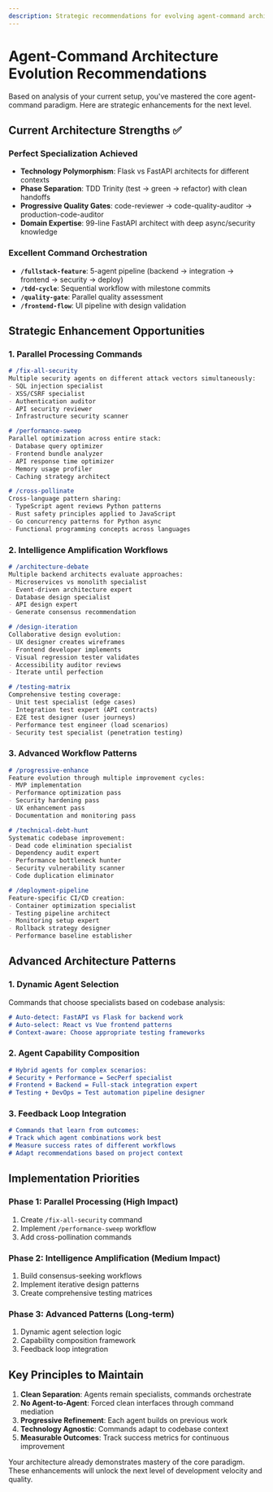 ```yaml
---
description: Strategic recommendations for evolving agent-command architecture
---
```


# Agent-Command Architecture Evolution Recommendations

Based on analysis of your current setup, you've mastered the core agent-command paradigm. Here are strategic enhancements for the next level.

## Current Architecture Strengths ✅

### Perfect Specialization Achieved
- **Technology Polymorphism**: Flask vs FastAPI architects for different contexts
- **Phase Separation**: TDD Trinity (test → green → refactor) with clean handoffs
- **Progressive Quality Gates**: code-reviewer → code-quality-auditor → production-code-auditor
- **Domain Expertise**: 99-line FastAPI architect with deep async/security knowledge

### Excellent Command Orchestration
- **`/fullstack-feature`**: 5-agent pipeline (backend → integration → frontend → security → deploy)
- **`/tdd-cycle`**: Sequential workflow with milestone commits
- **`/quality-gate`**: Parallel quality assessment
- **`/frontend-flow`**: UI pipeline with design validation

## Strategic Enhancement Opportunities

### 1. Parallel Processing Commands

```markdown
# /fix-all-security
Multiple security agents on different attack vectors simultaneously:
- SQL injection specialist
- XSS/CSRF specialist  
- Authentication auditor
- API security reviewer
- Infrastructure security scanner

# /performance-sweep
Parallel optimization across entire stack:
- Database query optimizer
- Frontend bundle analyzer
- API response time optimizer
- Memory usage profiler
- Caching strategy architect

# /cross-pollinate
Cross-language pattern sharing:
- TypeScript agent reviews Python patterns
- Rust safety principles applied to JavaScript
- Go concurrency patterns for Python async
- Functional programming concepts across languages
```

### 2. Intelligence Amplification Workflows

```markdown
# /architecture-debate
Multiple backend architects evaluate approaches:
- Microservices vs monolith specialist
- Event-driven architecture expert
- Database design specialist
- API design expert
- Generate consensus recommendation

# /design-iteration
Collaborative design evolution:
- UX designer creates wireframes
- Frontend developer implements
- Visual regression tester validates
- Accessibility auditor reviews
- Iterate until perfection

# /testing-matrix
Comprehensive testing coverage:
- Unit test specialist (edge cases)
- Integration test expert (API contracts)
- E2E test designer (user journeys)
- Performance test engineer (load scenarios)
- Security test specialist (penetration testing)
```

### 3. Advanced Workflow Patterns

```markdown
# /progressive-enhance
Feature evolution through multiple improvement cycles:
- MVP implementation
- Performance optimization pass
- Security hardening pass
- UX enhancement pass
- Documentation and monitoring pass

# /technical-debt-hunt
Systematic codebase improvement:
- Dead code elimination specialist
- Dependency audit expert
- Performance bottleneck hunter
- Security vulnerability scanner
- Code duplication eliminator

# /deployment-pipeline
Feature-specific CI/CD creation:
- Container optimization specialist
- Testing pipeline architect
- Monitoring setup expert
- Rollback strategy designer
- Performance baseline establisher
```

## Advanced Architecture Patterns

### 1. Dynamic Agent Selection
Commands that choose specialists based on codebase analysis:
```markdown
# Auto-detect: FastAPI vs Flask for backend work
# Auto-select: React vs Vue frontend patterns
# Context-aware: Choose appropriate testing frameworks
```

### 2. Agent Capability Composition
```markdown
# Hybrid agents for complex scenarios:
# Security + Performance = SecPerf specialist
# Frontend + Backend = Full-stack integration expert
# Testing + DevOps = Test automation pipeline designer
```

### 3. Feedback Loop Integration
```markdown
# Commands that learn from outcomes:
# Track which agent combinations work best
# Measure success rates of different workflows
# Adapt recommendations based on project context
```

## Implementation Priorities

### Phase 1: Parallel Processing (High Impact)
1. Create `/fix-all-security` command
2. Implement `/performance-sweep` workflow
3. Add cross-pollination commands

### Phase 2: Intelligence Amplification (Medium Impact)
1. Build consensus-seeking workflows
2. Implement iterative design patterns
3. Create comprehensive testing matrices

### Phase 3: Advanced Patterns (Long-term)
1. Dynamic agent selection logic
2. Capability composition framework
3. Feedback loop integration

## Key Principles to Maintain

1. **Clean Separation**: Agents remain specialists, commands orchestrate
2. **No Agent-to-Agent**: Forced clean interfaces through command mediation
3. **Progressive Refinement**: Each agent builds on previous work
4. **Technology Agnostic**: Commands adapt to codebase context
5. **Measurable Outcomes**: Track success metrics for continuous improvement

Your architecture already demonstrates mastery of the core paradigm. These enhancements will unlock the next level of development velocity and quality.